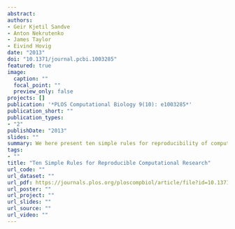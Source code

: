 ```yaml
---
abstract: 
authors:
- Geir Kjetil Sandve
- Anton Nekrutenko
- James Taylor
- Eivind Hovig
date: "2013"
doi: "10.1371/journal.pcbi.1003285"
featured: true
image:
  caption: ""
  focal_point: ""
  preview_only: false
projects: []
publication: '*PLOS Computational Biology 9(10): e1003285*'
publication_short: ""
publication_types:
- "2"
publishDate: "2013"
slides: ""
summary: We here present ten simple rules for reproducibility of computational research. These rules can be at your disposal for whenever you want to make your research more accessible—be it for peers or for your future self.
tags:
- ""
title: "Ten Simple Rules for Reproducible Computational Research"
url_code: ""
url_dataset: ""
url_pdf: https://journals.plos.org/ploscompbiol/article/file?id=10.1371/journal.pcbi.1003285&type=printable
url_poster: ""
url_project: ""
url_slides: ""
url_source: ""
url_video: ""
---
```

